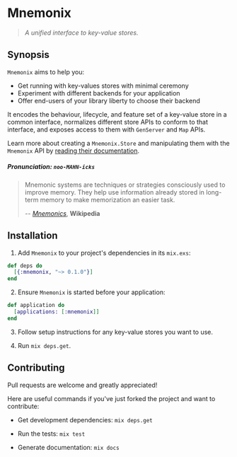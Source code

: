 Mnemonix
========

> *A unified interface to key-value stores.*

Synopsis
--------

`Mnemonix` aims to help you:

  - Get running with key-values stores with minimal ceremony
  - Experiment with different backends for your application
  - Offer end-users of your library liberty to choose their backend

It encodes the behaviour, lifecycle, and feature set of a key-value store in a common interface, normalizes different store APIs to conform to that interface, and exposes access to them with `GenServer` and `Map` APIs.

Learn more about creating a `Mnemonix.Store` and manipulating them with the `Mnemonix` API by [reading their documentation](https://hexdocs.pm/mnemonix).

##### Pronunciation: *`noo-MAHN-icks`*

> Mnemonic systems are techniques or strategies consciously used to improve memory. They help use information already stored in long-term memory to make memorization an easier task.
>
> -- *[Mnemonics](https://en.wikipedia.org/wiki/Mnemonic)*, **Wikipedia**

Installation
------------

1. Add `Mnemonix` to your project's dependencies in its `mix.exs`:

```elixir
def deps do
  [{:mnemonix, "~> 0.1.0"}]
end
```

2. Ensure `Mnemonix` is started before your application:

```elixir
def application do
  [applications: [:mnemonix]]
end
```

3. Follow setup instructions for any key-value stores you want to use.

4. Run `mix deps.get`.

Contributing
------------

Pull requests are welcome and greatly appreciated!

Here are useful commands if you've just forked the project and want to contribute:

- Get development dependencies:
  `mix deps.get`
  
- Run the tests:
  `mix test`
  
- Generate documentation:
  `mix docs`
